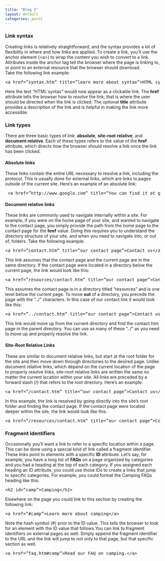 ```yaml
---
title: "Blog 3"
layout: default
categories: posts
---
```

<h3>Link syntax</h3>
          <p>Creating links is relatively straightforward, and the syntax
            provides a lot of flexibility in where and how links are applied. To
            create a link, you&rsquo;ll use the anchor element (&lt;a&gt;) to
            wrap the content you wish to convert to a link.&nbsp; Attributes
            inside the anchor tag tell the browser where the page is linking to,
            or point to an external resource that the browser should
            download.<br>
            Take the following link example:</p>
          <pre>&lt;a href=&rdquo;syntax.htm&rdquo; title=&rdquo;learn more about syntax&rdquo;&gt;HTML syntax&lt;/a&gt;</pre>
          <p>
            Here the text &ldquo;HTML syntax&rdquo; would now appear as a
            clickable link. The <b>href</b> attribute tells the browser how to
            <em>resolve</em> the link; that is where the user should be directed
            when the link is clicked. The optional <b>title</b> attribute
            provides a description of the link and is helpful in making the link
            more accessible.
          </p>
          <h3>Link types</h3>
          <p>There are three basic types of link: <b>absolute</b>,
            <b>site-root relative</b>, and <b>document relative</b>. Each of
            these types refers to the value of the <b>href</b> attribute, which
            directs how the browser should resolve a link once the link has been
            clicked.</p>
          <h4>Absolute links</h4>
          <p>These links contain the entire URL necessary to resolve a link,
            including the protocol. This is usually done for external links,
            which are links to pages outside of the current site. Here&rsquo;s
            an example of an absolute link:</p>
          <pre> &lt;a href=&rdquo;http://www.google.com&rdquo; title=&rdquo;You can find it at google.com!&rdquo;&gt;google.com&lt;/a&gt;</pre>
          <h4>Document relative links</h4>
          <p>These links are commonly used to navigate internally within a site.
            For example, if you were on the home page of your site, and wanted
            to navigate to the contact page, you simply provide the path from
            the home page to the contact page for the <b>href</b> value. Doing
            this requires you to understand the directory structure of your
            site, and when you need to navigate into, or out of, folders. Take
            the following example:</p>
          <pre>&lt;a href=&rdquo;contact.htm&rdquo; title=&rdquo;our contact page&rdquo;&gt;Contact us&lt;/a&gt;</pre>
          <p>This link assumes that the contact page and the current page are in
            the same directory. If the contact page were located in a directory
            below the current page, the link would look like this:</p>
          <pre>&lt;a href=&rdquo;resources/contact.htm&rdquo; title=&rdquo;our contact page&rdquo;&gt;Contact us&lt;/a&gt;</pre>
          <p>This assumes the contact page is in a directory titled
            &ldquo;resources&rdquo; and is one level below the current page. To
            move <b>out</b> of a directory, you precede the page with the
            &ldquo;../&rdquo; characters. In this case of our contact link it
            would look like this:</p>
          <pre>&lt;a href=&rdquo;../contact.htm&rdquo; title=&rdquo;our contact page&rdquo;&gt;Contact us&lt;/a&gt;</pre>
          <p>This link would move up from the current directory and find the
            contact.htm page in the parent directory. You can use as many of
            these &ldquo;../&rdquo; as you need to move up and properly resolve
            the link.</p>
          <h4>Site-Root Relative Links</h4>
          <p>
            These are similar to document relative links, but start at the root
            folder for the site and then move down through directories to the
            desired page. Unlike document relative links, which depend on the
            current location of the page to properly resolve links, site-root
            relative links are written the same no matter the current location
            within your site. All links are preceded by a forward slash (/) that
            refers to the root directory. Here&rsquo;s an example:
          </p>
          <pre>
&lt;a href=&rdquo;/contact.htm&rdquo; title=&rdquo;our contact page&rdquo;&gt;Contact us&lt;/a&gt;</pre
          >
          <p>
            In this example, the link is resolved by going directly into the
            site&rsquo;s root folder and finding the contact page. If the
            contact page were located deeper within the site, the link would
            look like this:
          </p>
          <pre>&lt;a href=&rdquo;/resources/contact.htm&rdquo; title=&rdquo;our contact page&rdquo;&gt;Contact us&lt;/a&gt;</pre>
          <h3>Fragment identifiers</h3>
          <p>Occasionally you&rsquo;ll want a link to refer to a specific
            location within a page. This can be done using a special kind of
            link called a fragment identifier. These links point to elements
            with a specific <b>ID</b> attribute. Let&rsquo;s say, for example,
            you have a long list of <b>FAQs</b> on a page organized by
            categories and you had a heading at the top of each category. If you
            assigned each heading an ID attribute, you could use those IDs to
            create a links that jump to specific categories. For example, you
            could format the Camping FAQs heading like this:</p>
          <pre>&lt;h2 id=&rdquo;camp&rdquo;&gt;Camping&lt;/h2&gt;</pre>
          <p>Elsewhere on the page you could link to this section by creating the
            following link:</p>
          <pre>&lt;a href=&rdquo;#camp&rdquo;&gt;Learn more about camping&lt;/a&gt;</pre>
          <p>Note the hash symbol (#) prior to the ID value. This tells the
            browser to look for an element with the ID value that follows.You
            can link to fragment identifiers on external pages as well. Simply
            append the fragment identifier to the URL and the link will jump to
            not only to that page, but that specific section as well.</p>
          <pre>&lt;a href=&rdquo;faq.htm#camp&rdquo;&gt;Read our FAQ on camping.&lt;/a&gt;</pre>  
